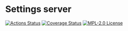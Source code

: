 # Settings server

[![Actions Status](https://github.com/gridsuite/settings-server/workflows/CI/badge.svg)](https://github.com/gridsuite/settings-server/actions)
[![Coverage Status](https://sonarcloud.io/api/project_badges/measure?project=org.gridsuite%3Asettings-server&metric=coverage)](https://sonarcloud.io/component_measures?id=org.gridsuite%3Asettings-server&metric=coverage)
[![MPL-2.0 License](https://img.shields.io/badge/license-MPL_2.0-blue.svg)](https://www.mozilla.org/en-US/MPL/2.0/)
